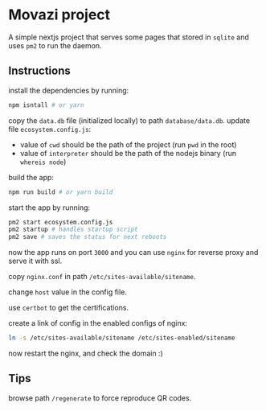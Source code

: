 # Movazi project
A simple nextjs project that serves some pages that stored in `sqlite` and uses `pm2` to run the daemon.

## Instructions
install the dependencies by running:
```bash
npm isntall # or yarn
```
copy the `data.db` file (initialized locally) to path `database/data.db`.
update file `ecosystem.config.js`:
- value of `cwd` should be the path of the project (run `pwd` in the root)
- value of `interpreter` should be the path of the nodejs binary (run `whereis node`)

build the app:
```bash
npm run build # or yarn build
```

start the app by running:
```bash
pm2 start ecosystem.config.js
pm2 startup # handles startup script
pm2 save # saves the status for next reboots
```

now the app runs on port `3000` and you can use `nginx` for reverse proxy and serve it with ssl.

copy `nginx.conf` in path `/etc/sites-available/sitename`.

change `host` value in the config file.

use `certbot` to get the certifications.

create a link of config in the enabled configs of nginx:
```bash
ln -s /etc/sites-available/sitename /etc/sites-enabled/sitename
```

now restart the nginx, and check the domain :)

## Tips
browse path `/regenerate` to force reproduce QR codes.